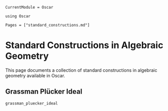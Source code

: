```@meta
CurrentModule = Oscar
```

```@setup oscar
using Oscar
```

```@contents
Pages = ["standard_constructions.md"]
```

# Standard Constructions in Algebraic Geometry

This page documents a collection of standard constructions in algebraic geometry
available in Oscar.

## Grassman Plücker Ideal
```@docs
grassman_pluecker_ideal
```

